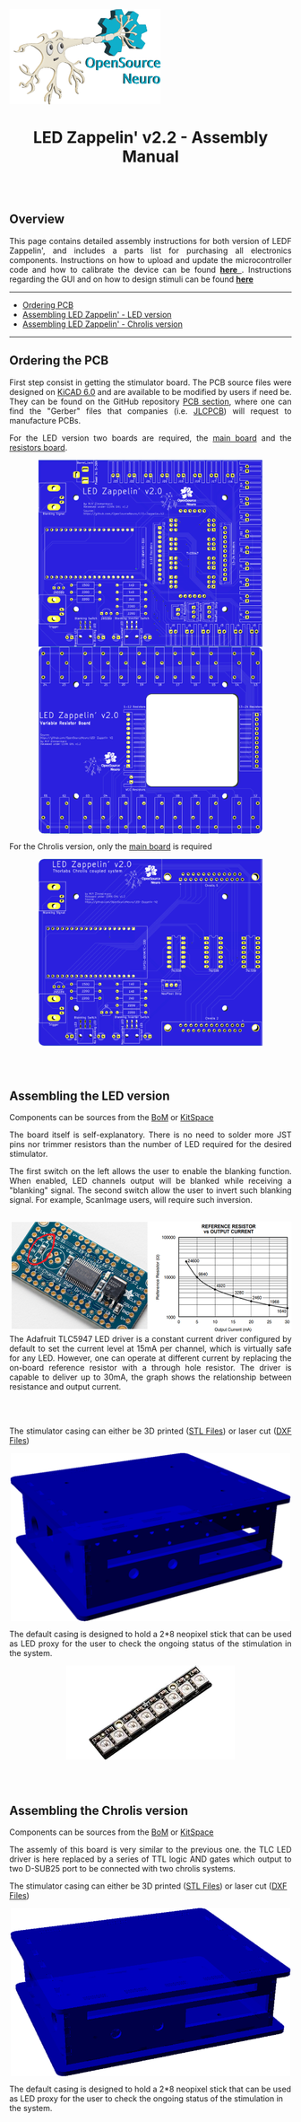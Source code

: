 <p align="left">
<img width="270" height="170" src="./Images/SpikyLogo.png">
</p>

<h1 align="center"> LED Zappelin' v2.2 - Assembly Manual</h1></p>


<br></br>


## Overview

<p align="justify">
This page contains detailed assembly instructions for both version of LEDF Zappelin', and includes a parts list for purchasing all electronics components.
Instructions on how to upload and update the microcontroller code and how to calibrate the device can be found <a href="https://github.com/OpenSourceNeuro/LED-Zappelin-V2/blob/main/Installation_Manual.md"> <strong>here</strong> </a>.
Instructions regarding the GUI and on how to design stimuli can be found <a href="https://github.com/OpenSourceNeuro/LED-Zappelin-V2/blob/main/GUI_UserManual.md"><strong>here</strong></a>
</p>

***

- [Ordering PCB](#Ordering-the-PCB)
- [Assembling LED Zappelin' - LED version](#Assembling-the-LED-version)
- [Assembling LED Zappelin' - Chrolis version](#Programming-the-ESP32)

***

## Ordering the PCB

<p align="justify">
First step consist in getting the stimulator board.
The PCB source files were designed on <a href="http://kicad.org/">KiCAD 6.0</a> and are available to be modified by users if need be.
They can be found on the GitHub repository <a href="https://github.com/OpenSourceNeuro/LED-Zappelin-V2/tree/main/PCB">PCB section</a>, where one can find the "Gerber" files that companies (i.e. <a href="https://jlcpcb.com">JLCPCB</a>) will request to manufacture PCBs.
</p>

<p align="justify">
For the LED version two boards are required, the <a href="https://github.com/OpenSourceNeuro/LED-Zappelin-V2/tree/main/PCB/LED-Zappelin-V2">main board</a> and the <a href="https://github.com/OpenSourceNeuro/LED-Zappelin-V2/tree/main/PCB/LED-Zappelin-V2-ResistorBoard">resistors board</a>.
</p>

<p align="center">
<img align="center" src="./Images/PCB_LEDZap.png" width="400" height="333">
<img align="center" src="./Images/PCB_LEDZap-Resistors.png" width="400" height="333">
</p>

For the Chrolis version, only the <a href="https://github.com/OpenSourceNeuro/LED-Zappelin-V2/tree/main/PCB/LED-Zappelin-V2-Chrolis"> main board</a> is required

<p align="center">
<img align="center" src="./Images/PCB_LEDZap-Chrolis.png" width="400" height="333">
</p>

<br>
</br>

## Assembling the LED version

Components can be sources from the <a href="">BoM</a> or <a href="">KitSpace</a>

<p align="justify">
The board itself is self-explanatory. There is no need to solder more JST pins nor trimmer resistors than the number of LED required for the desired stimulator.
</p>

<p align="justify">
The first switch on the left allows the user to enable the blanking function. When enabled, LED channels output will be blanked while receiving a "blanking" signal. The second switch allow the user to invert such blanking signal. For example, ScanImage users, will require such inversion.
</p>

</br>

<img align="right" width="500" height="200" src="./Images/TLC-datasheet.png">
<p align="justify">
The Adafruit TLC5947 LED driver is a constant current driver configured by default to set the current level at 15mA per channel, which is virtually safe for any LED. However, one can operate at different current by replacing the on-board reference resistor with a through hole resistor. The driver is capable to deliver up to 30mA, the graph shows the relationship between resistance and output current.
</p>

<br></br>

<p align="justify">
The stimulator casing can either be 3D printed (<a href="https://github.com/OpenSourceNeuro/LED-Zappelin-V2/tree/main/Casing%20Files/LED-Zappelin%20V2/STL">STL Files</a>) or laser cut (<a href="https://github.com/OpenSourceNeuro/LED-Zappelin-V2/tree/main/Casing%20Files/LED-Zappelin%20V2/DXF">DXF Files</a>)
</p>

<p align="center">
<img align="center" width="500" height="300" src="./Images/LEDZap_Casing.png">
</p>

<p align="justify">
The default casing is designed to hold a 2*8 neopixel stick that can be used as LED proxy for the user to check the ongoing status of the stimulation in the system.
</p>

<p align="center">
<img align="center" width="300" height="168" src="./Images/Neopixel.png">
</p>

<br>
</br>


## Assembling the Chrolis version

Components can be sources from the <a href="">BoM</a> or <a href="">KitSpace</a>

<p align="justify">
The assemly of this board is very similar to the previous one. the TLC LED driver is here replaced by a series of TTL logic AND gates which output to two D-SUB25 port to be connected with two chrolis systems.
</p>


The stimulator casing can either be 3D printed (<a href="https://github.com/OpenSourceNeuro/LED-Zappelin-V2/tree/main/Casing%20Files/LED-Zappelin%20V2%20-%20Chrolis/STL">STL Files</a>) or laser cut (<a href="https://github.com/OpenSourceNeuro/LED-Zappelin-V2/tree/main/Casing%20Files/LED-Zappelin%20V2%20-%20Chrolis/DXF">DXF Files</a>)

<p align="center">
<img align="center" width="500" height="300" src="./Images/LEDZap_Chrolis_Casing.png">
</p>

The default casing is designed to hold a 2*8 neopixel stick that can be used as LED proxy for the user to check the ongoing status of the stimulation in the system.

